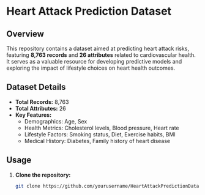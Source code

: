 # Heart Attack Prediction Dataset

## Overview

This repository contains a dataset aimed at predicting heart attack risks, featuring **8,763 records** and **26 attributes** related to cardiovascular health. It serves as a valuable resource for developing predictive models and exploring the impact of lifestyle choices on heart health outcomes.

## Dataset Details

- **Total Records:** 8,763
- **Total Attributes:** 26
- **Key Features:**
  - Demographics: Age, Sex
  - Health Metrics: Cholesterol levels, Blood pressure, Heart rate
  - Lifestyle Factors: Smoking status, Diet, Exercise habits, BMI
  - Medical History: Diabetes, Family history of heart disease

## Usage

1. **Clone the repository:**
   ```bash
   git clone https://github.com/yourusername/HeartAttackPredictionDataset.git
